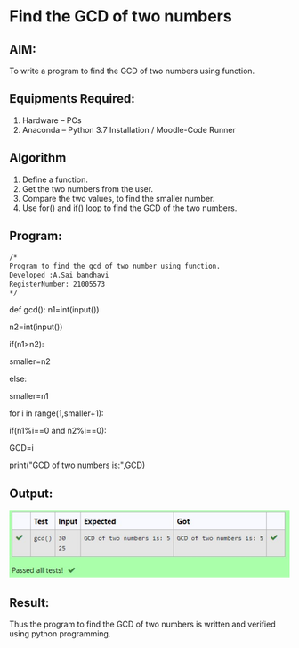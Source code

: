 # Find the GCD of two numbers

## AIM:
To write a program to find the GCD of two numbers using function.

## Equipments Required:
1. Hardware – PCs
2. Anaconda – Python 3.7 Installation / Moodle-Code Runner

## Algorithm
1. Define a function.
2. Get the two numbers from the user.
3. Compare the two values, to find the smaller number.
4. Use for() and if() loop to find the GCD of the two numbers.

## Program:
```
/*
Program to find the gcd of two number using function.
Developed :A.Sai bandhavi 
RegisterNumber: 21005573
*/
```
def gcd():
n1=int(input())


n2=int(input())

if(n1>n2): 

smaller=n2

else:

smaller=n1

for i in range(1,smaller+1):

if(n1%i==0 and n2%i==0):

GCD=i

print("GCD of two numbers is:",GCD)



## Output:
![output](https://github.com/Saibandhavi75/GCD-of-two-numbers/blob/main/gcd%20of%20two%20numbers.jpeg?raw=true)


## Result:
Thus the program to find the GCD of two numbers is written and verified using python programming.
